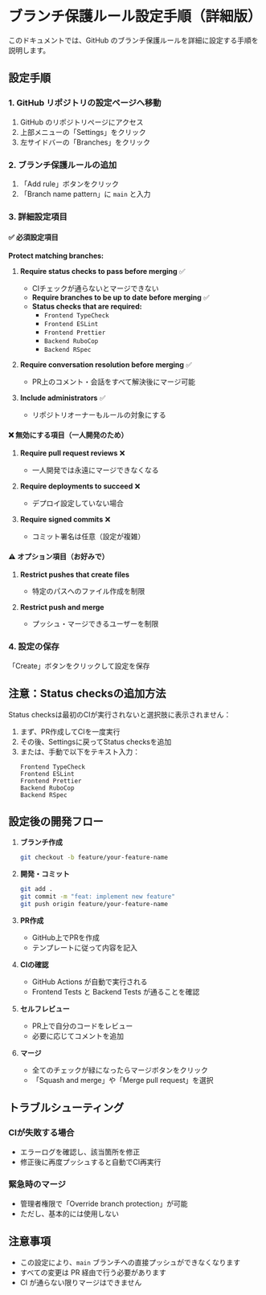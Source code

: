 # ブランチ保護ルール設定手順（詳細版）

このドキュメントでは、GitHub のブランチ保護ルールを詳細に設定する手順を説明します。

## 設定手順

### 1. GitHub リポジトリの設定ページへ移動
1. GitHub のリポジトリページにアクセス
2. 上部メニューの「Settings」をクリック
3. 左サイドバーの「Branches」をクリック

### 2. ブランチ保護ルールの追加
1. 「Add rule」ボタンをクリック
2. 「Branch name pattern」に `main` と入力

### 3. 詳細設定項目

#### ✅ **必須設定項目**

**Protect matching branches:**

1. **Require status checks to pass before merging** ✅
   - CIチェックが通らないとマージできない
   - **Require branches to be up to date before merging** ✅
   - **Status checks that are required:**
     - `Frontend TypeCheck`
     - `Frontend ESLint`
     - `Frontend Prettier`
     - `Backend RuboCop`
     - `Backend RSpec`
   
2. **Require conversation resolution before merging** ✅
   - PR上のコメント・会話をすべて解決後にマージ可能

3. **Include administrators** ✅
   - リポジトリオーナーもルールの対象にする

#### ❌ **無効にする項目（一人開発のため）**

1. **Require pull request reviews** ❌
   - 一人開発では永遠にマージできなくなる
   
2. **Require deployments to succeed** ❌
   - デプロイ設定していない場合

3. **Require signed commits** ❌
   - コミット署名は任意（設定が複雑）

#### ⚠️ **オプション項目（お好みで）**

1. **Restrict pushes that create files** 
   - 特定のパスへのファイル作成を制限

2. **Restrict push and merge** 
   - プッシュ・マージできるユーザーを制限

### 4. 設定の保存
「Create」ボタンをクリックして設定を保存

## 注意：Status checksの追加方法

Status checksは最初のCIが実行されないと選択肢に表示されません：

1. まず、PR作成してCIを一度実行
2. その後、Settingsに戻ってStatus checksを追加
3. または、手動で以下をテキスト入力：
   ```
   Frontend TypeCheck
   Frontend ESLint  
   Frontend Prettier
   Backend RuboCop
   Backend RSpec
   ```

## 設定後の開発フロー

1. **ブランチ作成**
   ```bash
   git checkout -b feature/your-feature-name
   ```

2. **開発・コミット**
   ```bash
   git add .
   git commit -m "feat: implement new feature"
   git push origin feature/your-feature-name
   ```

3. **PR作成**
   - GitHub上でPRを作成
   - テンプレートに従って内容を記入

4. **CIの確認**
   - GitHub Actions が自動で実行される
   - Frontend Tests と Backend Tests が通ることを確認

5. **セルフレビュー**
   - PR上で自分のコードをレビュー
   - 必要に応じてコメントを追加

6. **マージ**
   - 全てのチェックが緑になったらマージボタンをクリック
   - 「Squash and merge」や「Merge pull request」を選択

## トラブルシューティング

### CIが失敗する場合
- エラーログを確認し、該当箇所を修正
- 修正後に再度プッシュすると自動でCI再実行

### 緊急時のマージ
- 管理者権限で「Override branch protection」が可能
- ただし、基本的には使用しない

## 注意事項
- この設定により、`main` ブランチへの直接プッシュができなくなります
- すべての変更は PR 経由で行う必要があります
- CI が通らない限りマージはできません
